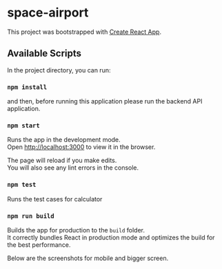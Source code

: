 # space-airport

This project was bootstrapped with [Create React App](https://github.com/facebook/create-react-app).

## Available Scripts

In the project directory, you can run:
### `npm install` 

and then, before running this application please run the backend API application.
### `npm start`

Runs the app in the development mode.<br />
Open [http://localhost:3000](http://localhost:3000) to view it in the browser.

The page will reload if you make edits.<br />
You will also see any lint errors in the console.

### `npm test`

Runs the test cases for calculator

### `npm run build`

Builds the app for production to the `build` folder.<br />
It correctly bundles React in production mode and optimizes the build for the best performance.

Below are the screenshots for mobile and bigger screen.

